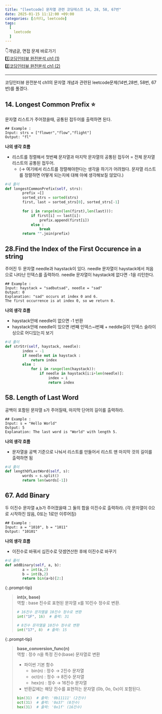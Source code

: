```yaml
---
title: "[leetcode] 문자열 관련 코딩테스트 14, 28, 58, 67번"
date: 2025-01-15 11:12:00 +09:00
categories: [스터디, leetcode]
tags:
  [
    leetcode
  ]
---   
```

👇개념글, 면접 문제 바로가기  
1️⃣[코딩인터뷰 완전분석 ch1 (1)](https://sebinyday.github.io/posts/%EC%BD%94%EB%94%A9%EC%9D%B8%ED%84%B0%EB%B7%B0-ch1-%EB%B0%B0%EC%97%B4%EA%B3%BC-%EB%AC%B8%EC%9E%90%EC%97%B4/)    
2️⃣[코딩인터뷰 완전분석 ch1 (2)](https://sebinyday.github.io/posts/%EC%BD%94%EB%94%A9%EC%9D%B8%ED%84%B0%EB%B7%B0-ch1-%EB%B0%B0%EC%97%B4%EA%B3%BC-%EB%AC%B8%EC%9E%90%EC%97%B4-2/)

---

코딩인터뷰 완전분석 ch1의 문자열 개념과 관련된 leetcode문제(14번,28번, 58번, 67번)를 풀겠다.

## 14. Longest Common Prefix ⭐

문자열 리스트가 주어졌을때, 공통된 접두어를 출력하면 된다. 

```
## Example :
Input: strs = ["flower","flow","flight"]
Output: "fl"
```

**나의 생각 흐름**

- 리스트를 정렬해서 첫번째 문자열과 마지막 문자열의 공통된 접두어 = 전체 문자열 리스트의 공통된 접두어. 
    - (→ 여기에서 리스트를 정렬해야한다는 생각을 하기가 어려웠다. 문자열 리스트를 정렬하면 어떻게 되는지에 대해 아예 생각해보질 않았다.)

```python
#내 풀이
def longestCommonPrefix(self, strs):
        prefix =[]
        sorted_strs = sorted(strs)
        first, last = sorted_strs[0], sorted_strs[-1]
        
        for i in range(min(len(first),len(last))):
            if first[i] == last[i]:
                prefix.append(first[i])
            else :
                break
        return "".join(prefix)
```

## 28.Find the Index of the First Occurence in a string

주어진 두 문자열 needle과 haystack이 있다. needle 문자열이 haystack에서 처음으로 나타난 인덱스를 출력하라. needle 문자열이 haystack에 없다면 -1을 리턴한다. 

```
## Example :
Input: haystack = "sadbutsad", needle = "sad"
Output: 0
Explanation: "sad" occurs at index 0 and 6.
The first occurrence is at index 0, so we return 0.
```

**나의 생각 흐름**

- haystack안에 needle이 없으면 -1 반환
- haystack안에 needle이 있으면 i번째 인덱스~i번째 + neddle길이 인덱스 슬라이싱으로 어디있는지 보기

```python
#내 풀이
def strStr(self, haystack, needle):
        index = -1
        if needle not in haystack :
            return index
        else :
            for i in range(len(haystack)):
                if needle in haystack[i:i+len(needle)]:
                    index = i
                    return index
```

## 58. Length of Last Word

공백이 포함된 문자열 s가 주어질때, 마지막 단어의 길이를 출력하라. 

```
## Example :
Input: s = "Hello World"
Output: 5
Explanation: The last word is "World" with length 5.
```

**나의 생각 흐름**

- 문자열을 공백 기준으로 나눠서 리스트를 만들어서 리스트 맨 마지막 것의 길이를 출력하면 됨

```python
#내 풀이
def lengthOfLastWord(self, s):
        words = s.split()
        return len(words[-1])
```

## 67. Add Binary

두 이진수 문자열 a,b가 주어졌을때 그 둘의 합을 이진수로 출력하라. (각 문자열이 0으로 시작하진 않음, 0또는 1로만 이루어짐)

```
## Example :
Input: a = "1010", b = "1011"
Output: "10101"
```

**나의 생각 흐름**

- 이진수로 바꿔서 십진수로 덧셈연산한 후에 이진수로 바꾸기

```python
#내 풀이
def addBinary(self, a, b):
        a = int(a,2)
        b = int(b,2)
        return bin(a+b)[2:]
```

{:.prompt-tip} 
>   **int(x, base)**  
> 역할 : base 진수로 표현된 문자열 x를 10진수 정수로 변환.  
> ```python
> # 16진수 문자열을 10진수 정수로 변환
> int("1F", 16)  # 출력: 31
>
> # 8진수 문자열을 10진수 정수로 변환
> int("17", 8)  # 출력: 15
> ```

{:.prompt-tip} 
>   **base_conversion_func(n)**  
> 역할 : 정수 n을 특정 진수(base) 문자열로 변환  
> - 파이썬 기본 함수
>   - bin(n) : 정수 → 2진수 문자열
>   - oct(n) : 정수 → 8진수 문자열
>   - hex(n) : 정수 → 16진수 문자열
> - 반환값에는 해당 진수를 표현하는 문자열 (0b, 0o, 0x)이 포함된다.  
> ```python
> bin(31)  # 출력: '0b11111' (2진수)
> oct(31)  # 출력: '0o37' (8진수)
> hex(31)  # 출력: '0x1f' (16진수)
> ```
